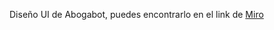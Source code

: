 Diseño UI de Abogabot, puedes encontrarlo en el link de [Miro](https://miro.com/app/board/uXjVOJvDVTo=/?invite_link_id=354599865768)
